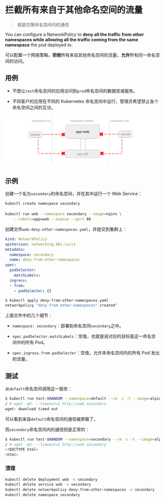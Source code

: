 # 拦截所有来自于其他命名空间的流量

> 就是仅限命名空间内的通信

You can configure a NetworkPolicy to **deny all the traffic from other
namespaces while allowing all the traffic coming from the same namespace** the
pod deployed to.

可以配置一个网络策略，**拒绝**所有来自其他命名空间的流量，**允许**所有同一命名空间的访问。

## 用例

- 不想让`test`命名空间的应用访问到`prod`命名空间的数据库或服务。

- 不同客户的应用在不同的 Kubernetes 命名空间中运行，管理员希望禁止各个命名空间之间的互访。


![Diagram of DENY all traffic from other namespaces policy](img/4.gif)

## 示例

创建一个名为`secondary`的命名空间，并在其中运行一个 Web Service：

~~~sh
kubectl create namespace secondary

kubectl run web --namespace secondary --image=nginx \
    --labels=app=web --expose --port 80
~~~

创建文件`web-deny-other-namespaces.yaml`，并提交到集群上：

~~~yaml
kind: NetworkPolicy
apiVersion: networking.k8s.io/v1
metadata:
  namespace: secondary
  name: deny-from-other-namespaces
spec:
  podSelector:
    matchLabels:
  ingress:
  - from:
    - podSelector: {}
~~~

~~~sh
$ kubectl apply deny-from-other-namespaces.yaml
networkpolicy "deny-from-other-namespaces" created"
~~~

上面文件中的几个细节：

- `namespace: secondary`：部署到命名空间`secondary`之中。

- `spec.podSelector.matchLabels`：空值，也就是说对应的目标是这一命名空间中的所有 Pod。
- `spec.ingress.from.podSelector`：空值，允许本命名空间内的所有 Pod 发出的流量。

## 测试


从`default`命名空间调用这一服务： 

```sh
$ kubectl run test-$RANDOM --namespace=default --rm -i -t --image=alpine -- sh
/ # wget -qO- --timeout=2 http://web.secondary
wget: download timed out
```

可以看到来自`default`命名空间的通信被屏蔽了。

而`secondary`命名空间内的通信则是正常的：

```sh
$ kubectl run test-$RANDOM --namespace=secondary --rm -i -t --image=alpine -- sh
/ # wget -qO- --timeout=2 http://web.secondary
<!DOCTYPE html>
<html>
```

### 清理

~~~sh
kubectl delete deployment web -n secondary
kubectl delete service web -n secondary
kubectl delete networkpolicy deny-from-other-namespaces -n secondary
kubectl delete namespace secondary
~~~